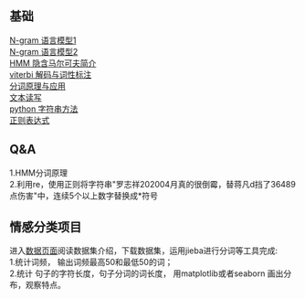 
## 基础
[N-gram 语言模型1](https://zhuanlan.zhihu.com/p/32829048)  
[N-gram 语言模型2](https://discretetom.github.io/academic/NaturalLanguageProcessing/2/)  
[HMM 隐含马尔可夫简介](https://zhuanlan.zhihu.com/p/224770895)  
[viterbi 解码与词性标注](https://zhuanlan.zhihu.com/p/28274845)  
[分词原理与应用](https://zhuanlan.zhihu.com/p/66904318)  
[文本读写](https://zhuanlan.zhihu.com/p/78330811)  
[python 字符串方法](https://zhuanlan.zhihu.com/p/80518649)  
[正则表达式](https://www.cnblogs.com/shenjianping/p/11647473.html)  

## Q&A
1.HMM分词原理  
2.利用re，使用正则将字符串"罗志祥202004月真的很倒霉，替蒋凡d挡了36489点伤害"中，连续5个以上数字替换成*符号  

## 情感分类项目
进入[数据页面](https://github.com/wolfkin-hth/novels/tree/master)阅读数据集介绍，下载数据集，运用jieba进行分词等工具完成:  
1.统计词频， 输出词频最高50和最低50的词；  
2.统计 句子的字符长度，句子分词的词长度， 用matplotlib或者seaborn 画出分布，观察特点。  